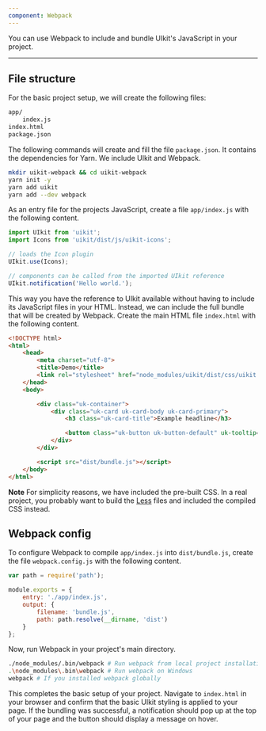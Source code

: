 ```yaml
---
component: Webpack
---
```

You can use Webpack to include and bundle UIkit's JavaScript in your project.

***

## File structure

For the basic project setup, we will create the following files:

```html
app/
    index.js
index.html
package.json
```

The following commands will create and fill the file `package.json`. It contains the dependencies for Yarn. We include UIkit and Webpack.

```sh
mkdir uikit-webpack && cd uikit-webpack
yarn init -y
yarn add uikit
yarn add --dev webpack
```

As an entry file for the projects JavaScript, create a file `app/index.js` with the following content.

```js
import UIkit from 'uikit';
import Icons from 'uikit/dist/js/uikit-icons';

// loads the Icon plugin
UIkit.use(Icons);

// components can be called from the imported UIkit reference
UIkit.notification('Hello world.');
```

This way you have the reference to UIkit available without having to include its JavaScript files in your HTML. Instead, we can include the full bundle that will be created by Webpack. Create the main HTML file `index.html` with the following content.

```html
<!DOCTYPE html>
<html>
    <head>
        <meta charset="utf-8">
        <title>Demo</title>
        <link rel="stylesheet" href="node_modules/uikit/dist/css/uikit.min.css">
    </head>
    <body>

        <div class="uk-container">
            <div class="uk-card uk-card-body uk-card-primary">
                <h3 class="uk-card-title">Example headline</h3>

                <button class="uk-button uk-button-default" uk-tooltip="title: Hello World">Hover</button>
            </div>
        </div>

        <script src="dist/bundle.js"></script>
    </body>
</html>
```

**Note** For simplicity reasons, we have included the pre-built CSS. In a real project, you probably want to build the [Less](less.html) files and included the compiled CSS instead.

## Webpack config

To configure Webpack to compile `app/index.js` into `dist/bundle.js`, create the file `webpack.config.js` with the following content.

```js
var path = require('path');

module.exports = {
    entry: './app/index.js',
    output: {
        filename: 'bundle.js',
        path: path.resolve(__dirname, 'dist')
    }
};
```

Now, run Webpack in your project's main directory.

```sh
./node_modules/.bin/webpack # Run webpack from local project installation
.\node_modules\.bin\webpack # Run webpack on Windows
webpack # If you installed webpack globally
```

This completes the basic setup of your project. Navigate to `index.html` in your browser and confirm that the basic UIkit styling is applied to your page. If the bundling was successful, a notification should pop up at the top of your page and the button should display a message on hover.
